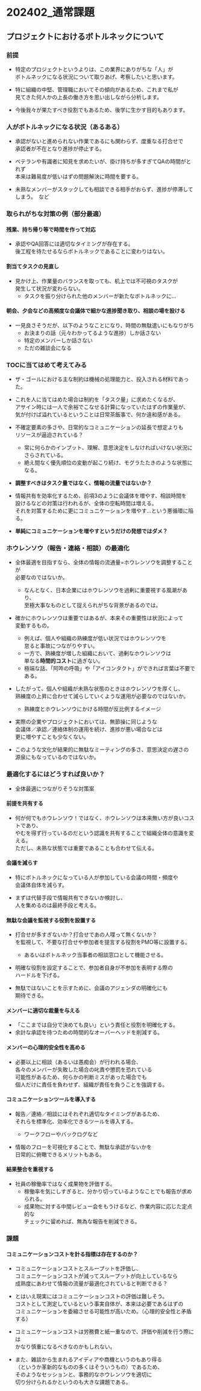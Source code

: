 # 202402_通常課題

## プロジェクトにおけるボトルネックについて

### 前提

- 特定のプロジェクトというよりは、この業界にありがちな「人」が  
  ボトルネックになる状況について取りあげ、考察したいと思います。

- 特に組織の中堅、管理職においてその傾向があるため、これまで私が  
  見てきた何人かの上長の働き方を思い出しながら分析します。

- 今後我々が果たすべき役割でもあるため、後学に生かす目的もあります。

### 人がボトルネックになる状況（あるある）

- 承認がないと進められない作業であるにも関わらず、度重なる打合せで  
  承認者が不在となり進捗が停止する。

- ベテランや有識者に知見を求めたいが、掛け持ちが多すぎてQAの時間がとれず  
  本来は難易度が低いはずの問題解決に時間を要する。

- 未熟なメンバーがスタックしても相談できる相手がおらず、進捗が停滞してしまう。　など

### 取られがちな対策の例（部分最適）

#### 残業、持ち帰り等で時間を作って対応

- 承認やQA回答には適切なタイミングが存在する。  
  後工程を待たせるならボトルネックであることに変わりはない。

#### 割当てタスクの見直し

- 見かけ上、作業量のバランスを取っても、机上では不可視のタスクが  
  発生して状況が変わらない。
  - タスクを振り分けられた他のメンバーが新たなボトルネックに…

#### 朝会、夕会などの高頻度な会議体で細かな進捗聞き取り、相談の場を設ける

- 一見良さそうだが、以下のようなことになり、時間の無駄遣いにもなりがち
  - お決まりの話（元々わかってるような進捗）しか話さない
  - 特定のメンバーしか話さない
  - ただの雑談会になる

### TOCに当てはめて考えてみる

- ザ・ゴールにおける主な制約は機械の処理能力と、投入される材料であった。

- これを人に当てはめた場合は制約を「タスク量」に求めたくなるが、  
  アサイン時には一人で余裕でこなせる計算になっていたはずの作業量が、  
  気が付けば溢れているということは日常茶飯事で、何か違和感がある。

- 不確定要素の多さや、日常的なコミュニケーションの延長で想定よりも  
  リソースが逼迫されている？  
  - 常に何らかのインプット、理解、意思決定をしなければいけない状況に  
    さらされている。
  - 絶え間なく優先順位の変動が起こり続け、モグラたたきのような状態になる。
  
- **調整すべきはタスク量ではなく、情報の流量ではないか？**

- 情報共有を効率化するため、前項3のように会議体を増やす、相談時間を  
  設けるなどの対策は行われるが、全体の空転時間は増える。  
  それを対策するために更にコミュニケーションを増やす…という悪循環に陥る。

- **単純にコミュニケーションを増やすというだけの発想ではダメ？**

### ホウレンソウ（報告・連絡・相談）の最適化

- 全体最適を目指すなら、全体の情報の流通量=ホウレンソウを調整することが  
  必要なのではないか。
  - なんとなく、日本企業にはホウレンソウを過剰に重要視する風潮があり、  
    至極大事なものとして捉えられがちな背景があるのでは。

- 確かにホウレンソウは重要ではあるが、本来その重要性は状況によって  
  変動するもの。
  - 例えば、個人や組織の熟練度が低い状況ではホウレンソウを  
    怠ると事故につながりやすい。
  - 一方で、熟練度が増した組織において、過剰なホウレンソウは  
    単なる**時間的コスト**に過ぎない。  
  - 極端な話、「阿吽の呼吸」や「アイコンタクト」ができれば言葉は不要である。

- したがって、個人や組織が未熟な状態のときはホウレンソウを厚くし、  
  熟練度の上昇に合わせて減らしていくような運用が必要なのではないか。
  - 熟練度とホウレンソウにかける時間が反比例するイメージ

- 実際の企業やプロジェクトにおいては、無節操に同じような  
  会議体／承認／連絡体制の運用を続け、進捗が悪い場合などは  
  更に増やすことも少なくない。  

- このような文化が結果的に無駄なミーティングの多さ、意思決定の遅さの  
  源泉にもなっているのではないか。

### 最適化するにはどうすれば良いか？

- 全体最適につながりそうな対策案

#### 前提を共有する

- 何が何でもホウレンソウ！ではなく、ホウレンソウは本来無い方が良いコストであり、  
  やむを得ず行っているのだという認識を共有することで組織全体の意識を変える。  
  ただし、未熟な状態では重要であることも合わせて伝える。

#### 会議を減らす

- 特にボトルネックになっている人が参加している会議の時間・頻度や  
  会議体自体を減らす。

- まずは代替手段で情報共有できないか検討し、  
  人を集めるのは最終手段と考える。

#### 無駄な会議を監視する役割を設置する

- 打合せが多すぎないか？打合せであの人喋って無くないか？  
  を監視して、不要な打合せや参加者を提言する役割をPMO等に設置する。
  - あるいはボトルネック当事者の相談窓口として機能させる。

- 明確な役割を設定することで、参加者自身が不参加を表明する際の  
  ハードルを下げる。

- 無駄ではないことを示すために、会議のアジェンダの明確化にも  
  期待できる。

#### メンバーに適切な裁量を与える

- 「ここまでは自分で決めても良い」という責任と役割を明確化する。
- 余計な承認を待つための時間的なオーバーヘッドを削減する。

#### メンバーの心理的安全性を高める

- 必要以上に相談（あるいは愚痴会）が行われる場合、  
  各々のメンバーが失敗した場合の叱責や懲罰を恐れている  
  可能性があるため、何らかの判断ミスがあった場合でも  
  個人だけに責任を負わせず、組織が責任を負うことを強調する。

#### コミュニケーションツールを導入する

- 報告／連絡／相談にはそれぞれ適切なタイミングがあるため、  
  それらを標準化、効率化できるツールを導入する。
  - ワークフローやバックログなど

- 情報のフローを可視化することで、無駄な承認がないかを  
  日常的に俯瞰できるメリットもある。

#### 結果整合を重視する

- 社員の稼働率ではなく成果物を評価する。
  - 稼働率を気にしすぎると、分かり切っているようなことでも報告が求められる。
  - 成果物に対する中間レビュー会をもうけるなど、作業内容に応じた定点的な  
    チェックに留めれば、無為な報告を削減できる。

### 課題

#### コミュニケーションコストを計る指標は存在するのか？

- コミュニケーションコストとスループットを評価し、  
  コミュニケーションコストが減ってスループットが向上しているなら  
  成熟度にあわせて情報の流量が最適化されていると判断できる？

- とはいえ現実にはコミュニケーションコストの評価は難しそう。  
  コストとして測定しているという事実自体が、本来は必要であるはずの  
  コミュニケーションを委縮させる可能性が高いため。（心理的安全性と矛盾する）

- コミュニケーションコストは労務費と紙一重なので、評価や削減を行う際には  
  かなり慎重になるべきなのかもしれない。

- また、雑談から生まれるアイディアや商機というのもあり得る  
  （というか革新的なものの多くはそういうもの）であるため、  
  そのようなセッションと、事務的なホウレンソウを適切に  
  切り分けられるかというのも大きな課題である。
